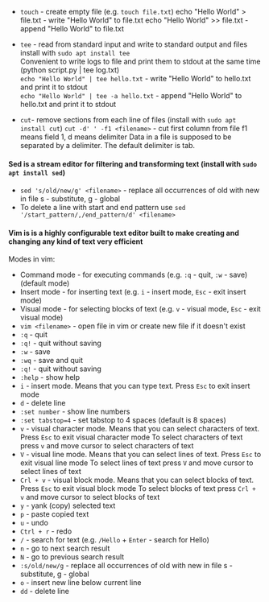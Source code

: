 - `touch` - create empty file (e.g. `touch file.txt`)
            echo "Hello World" > file.txt - write "Hello World" to file.txt
            echo "Hello World" >> file.txt - append "Hello World" to file.txt
- `tee` - read from standard input and write to standard output and files
          install with `sudo apt install tee`  
          Convenient to write logs to file and print them to stdout at the same time (python script.py | tee log.txt)  
          `echo "Hello World" | tee hello.txt` - write "Hello World" to hello.txt and print it to stdout  
          `echo "Hello World" | tee -a hello.txt` - append "Hello World" to hello.txt and print it to stdout  

- `cut`- remove sections from each line of files (install with `sudo apt install cut`)
         `cut -d' ' -f1 <filename>` - cut first column from file f1 means field 1, d means delimiter
         Data in a file is supposed to be separated by a delimiter. The default delimiter is tab.          

#### Sed is a stream editor for filtering and transforming text (install with `sudo apt install sed`)
- `sed 's/old/new/g' <filename>` - replace all occurrences of old with new in file s - substitute, g - global
- To delete a line with start and end pattern use `sed '/start_pattern/,/end_pattern/d' <filename>`

#### Vim is is a highly configurable text editor built to make creating and changing any kind of text very efficient
Modes in vim:
- Command mode - for executing commands (e.g. `:q` - quit, `:w` - save) (default mode)
- Insert mode - for inserting text (e.g. `i` - insert mode, `Esc` - exit insert mode)
- Visual mode - for selecting blocks of text (e.g. `v` - visual mode, `Esc` - exit visual mode)
- `vim <filename>` - open file in vim or create new file if it doesn't exist
- `:q` - quit
- `:q!` - quit without saving
- `:w` - save
- `:wq` - save and quit
- `:q!` - quit without saving
- `:help` - show help
- `i` - insert mode. Means that you can type text. Press `Esc` to exit insert mode
- `d` - delete line
- `:set number` - show line numbers
- `:set tabstop=4` - set tabstop to 4 spaces (default is 8 spaces)
- `v` - visual character mode. Means that you can select characters of text. Press `Esc` to exit visual character mode 
        To select characters of text press `v` and move cursor to select characters of text
- `V` - visual line mode. Means that you can select lines of text. Press `Esc` to exit visual line mode 
        To select lines of text press `V` and move cursor to select lines of text
- `Crl + v` - visual block mode. Means that you can select blocks of text. Press `Esc` to exit visual block mode 
        To select blocks of text press `Crl + v` and move cursor to select blocks of text
- `y` - yank (copy) selected text
- `p` - paste copied text
- `u` - undo
- `Ctrl + r` - redo
- `/` - search for text (e.g. `/Hello` + `Enter` - search for Hello)
- `n` - go to next search result
- `N` - go to previous search result
- `:s/old/new/g` - replace all occurrences of old with new in file s - substitute, g - global
- `o` - insert new line below current line
- `dd` - delete line
<!-- ![Alt Text](images/gazebo_and_ros.png) -->
<!--img src="images/gazebo_and_ros.png" alt="Alt Text" width="300" height="200"-->